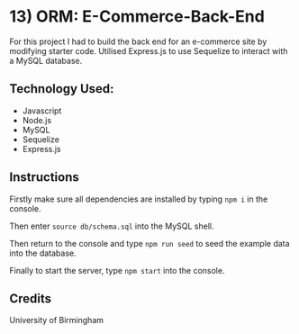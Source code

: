 # 13) ORM: E-Commerce-Back-End

For this project I had to build the back end for an e-commerce site by modifying starter code. Utilised Express.js to use Sequelize to interact with a MySQL database.

## Technology Used:

- Javascript
- Node.js
- MySQL
- Sequelize
- Express.js

## Instructions

Firstly make sure all dependencies are installed by typing ``` npm i ``` in the console.

Then enter ``` source db/schema.sql ``` into the MySQL shell.

Then return to the console and type ``` npm run seed ``` to seed the example data into the database.

Finally to start the server, type ``` npm start ``` into the console.

## Credits

University of Birmingham
